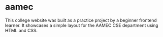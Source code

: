 # aamec
This college website was built as a practice project by a beginner frontend learner.      It showcases a simple layout for the AAMEC CSE department using HTML and CSS. 
